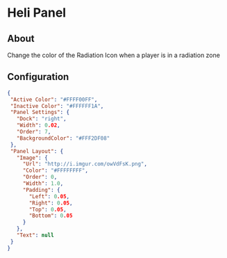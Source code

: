 # Heli Panel

## About
Change the color of the Radiation Icon when a player is in a radiation zone

## Configuration
 
 ```json
{
  "Active Color": "#FFFF00FF",
  "Inactive Color": "#FFFFFF1A",
  "Panel Settings": {
    "Dock": "right",
    "Width": 0.02,
    "Order": 7,
    "BackgroundColor": "#FFF2DF08"
  },
  "Panel Layout": {
    "Image": {
      "Url": "http://i.imgur.com/owVdFsK.png",
      "Color": "#FFFFFFFF",
      "Order": 0,
      "Width": 1.0,
      "Padding": {
        "Left": 0.05,
        "Right": 0.05,
        "Top": 0.05,
        "Bottom": 0.05
      }
    },
    "Text": null
  }
}
 ```